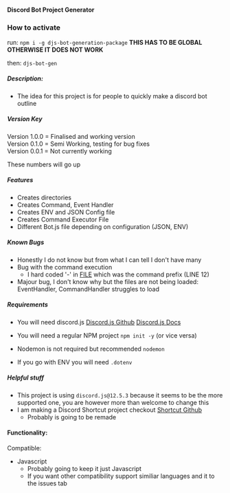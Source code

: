<!-- # I AM REMAKING THIS BUT IN TYPESCRIPT -->





#### Discord Bot Project Generator

### How to activate

<!-- **I AM WORKING ON THIS SO IT DOES IT AUTOMATICALLY** -->

run:
`npm i -g djs-bot-generation-package` **THIS HAS TO BE GLOBAL OTHERWISE IT DOES NOT WORK**

then:
`djs-bot-gen`

##### Description:

- The idea for this project is for people to quickly make a discord bot outline

##### Version Key

Version 1.0.0 = Finalised and working version <br>
Version 0.1.0 = Semi Working, testing for bug fixes <br>
Version 0.0.1 = Not currently working <br>

These numbers will go up

##### Features

- Creates directories
- Creates Command, Event Handler
- Creates ENV and JSON Config file
- Creates Command Executor File
- Different Bot.js file depending on configuration (JSON, ENV)

##### Known Bugs

- Honestly I do not know but from what I can tell I don't have many
- Bug with the command execution
  - I hard coded '-' in [FILE](lib/templates/executor/message.js) which was the command prefix (LINE 12)
- Majour bug, I don't know why but the files are not being loaded: EventHandler, CommandHandler struggles to load

##### Requirements

- You will need discord.js
  [Discord.js Github](https://github.com/discordjs/discord.js)
  [Discord.js Docs](https://discord.js.org/#/docs/main/stable/general/welcome)

- You will need a regular NPM project
  `npm init -y` (or vice versa)

- Nodemon is not required but recommended `nodemon`
- If you go with ENV you will need `.dotenv`

##### Helpful stuff

- This project is using `discord.js@12.5.3` because it seems to be the more supported one, you are however more than welcome to change this
- I am making a Discord Shortcut project checkout
  [Shortcut Github](https://github.com/MicrosoftWord12/Discord-JS-Shortcuts-JS)
    - Probably is going to be remade

#### Functionality:

Compatible:

- Javascript
  - Probably going to keep it just Javascript
  - If you want other compatibility support similiar languages and it to the issues tab
